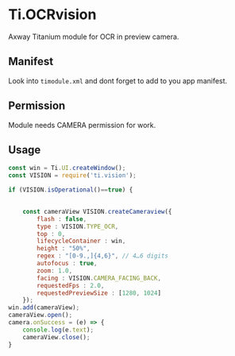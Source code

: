 # Ti.OCRvision

Axway Titanium module for OCR in preview camera.

## Manifest

Look into `timodule.xml` and dont forget to add to you app manifest.

## Permission

Module needs CAMERA permission for work.


## Usage

```javascript
const win = Ti.UI.createWindow();
const VISION = require('ti.vision');

if (VISION.isOperational()==true) {
	

	const cameraView VISION.createCameraview({
		flash : false,
		type : VISION.TYPE_OCR,
		top : 0,
		lifecycleContainer : win,
		height : "50%",
		regex : "[0-9.,]{4,6}", // 4…6 digits
		autofocus : true,
		zoom: 1.0,
		facing : VISION.CAMERA_FACING_BACK,
		requestedFps : 2.0,
		requestedPreviewSize : [1280, 1024]
	});
win.add(cameraView);
cameraView.open();
camera.onSuccess = (e) => {
	console.log(e.text);
	cameraView.close();
}	



```

